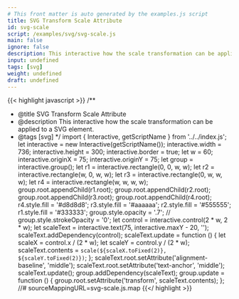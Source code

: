 ```yaml
---
# This front matter is auto generated by the examples.js script
title: SVG Transform Scale Attribute
id: svg-scale
script: /examples/svg/svg-scale.js
main: false
ignore: false
description: This interactive how the scale transformation can be applied to a SVG element.
input: undefined
tags: [svg]
weight: undefined
draft: undefined
---
```


{{< highlight javascript >}}
/**
* @title SVG Transform Scale Attribute
* @description This interactive how the scale transformation can be applied to a SVG element.
* @tags [svg]
*/
import { Interactive, getScriptName } from '../../index.js';
let interactive = new Interactive(getScriptName());
interactive.width = 736;
interactive.height = 300;
interactive.border = true;
let w = 60;
interactive.originX = 75;
interactive.originY = 75;
let group = interactive.group();
let r1 = interactive.rectangle(0, 0, w, w);
let r2 = interactive.rectangle(w, 0, w, w);
let r3 = interactive.rectangle(0, w, w, w);
let r4 = interactive.rectangle(w, w, w, w);
group.root.appendChild(r1.root);
group.root.appendChild(r2.root);
group.root.appendChild(r3.root);
group.root.appendChild(r4.root);
r4.style.fill = '#d8d8d8';
r3.style.fill = '#aaaaaa';
r2.style.fill = '#555555';
r1.style.fill = '#333333';
group.style.opacity = '.7';
// group.style.strokeOpacity = '0';
let control = interactive.control(2 * w, 2 * w);
let scaleText = interactive.text(75, interactive.maxY - 20, '');
scaleText.addDependency(control);
scaleText.update = function () {
    let scaleX = control.x / (2 * w);
    let scaleY = control.y / (2 * w);
    scaleText.contents = `scale(${scaleX.toFixed(2)}, ${scaleY.toFixed(2)})`;
};
scaleText.root.setAttribute('alignment-baseline', 'middle');
scaleText.root.setAttribute('text-anchor', 'middle');
scaleText.update();
group.addDependency(scaleText);
group.update = function () {
    group.root.setAttribute('transform', scaleText.contents);
};
//# sourceMappingURL=svg-scale.js.map
{{</ highlight >}}

